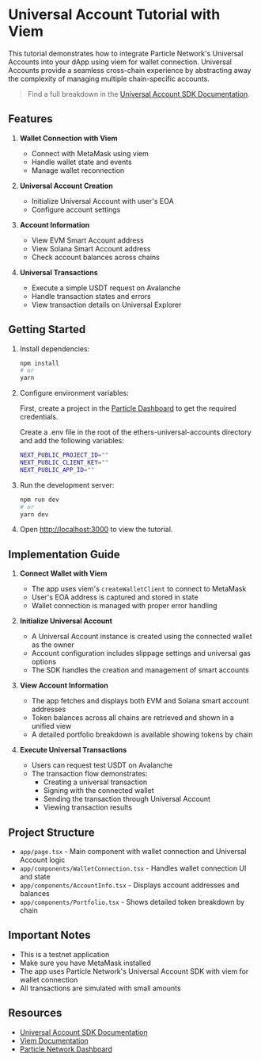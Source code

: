 # Universal Account Tutorial with Viem

This tutorial demonstrates how to integrate Particle Network's Universal Accounts into your dApp using viem for wallet connection. Universal Accounts provide a seamless cross-chain experience by abstracting away the complexity of managing multiple chain-specific accounts.

> Find a full breakdown in the [Universal Account SDK Documentation](https://docs.particle.network/developers/universal-account-sdk).

## Features

1. **Wallet Connection with Viem**
   - Connect with MetaMask using viem
   - Handle wallet state and events
   - Manage wallet reconnection

2. **Universal Account Creation**
   - Initialize Universal Account with user's EOA
   - Configure account settings

3. **Account Information**
   - View EVM Smart Account address
   - View Solana Smart Account address
   - Check account balances across chains

4. **Universal Transactions**
   - Execute a simple USDT request on Avalanche
   - Handle transaction states and errors
   - View transaction details on Universal Explorer

## Getting Started

1. Install dependencies:
   ```bash
   npm install
   # or
   yarn
   ```

2. Configure environment variables:

   First, create a project in the [Particle Dashboard](https://dashboard.particle.network/) to get the required credentials.

   Create a .env file in the root of the ethers-universal-accounts directory and add the following variables:

   ```bash
   NEXT_PUBLIC_PROJECT_ID=""
   NEXT_PUBLIC_CLIENT_KEY=""
   NEXT_PUBLIC_APP_ID=""
   ```

3. Run the development server:
   ```bash
   npm run dev
   # or
   yarn dev
   ```

4. Open [http://localhost:3000](http://localhost:3000) to view the tutorial.

## Implementation Guide

1. **Connect Wallet with Viem**
   - The app uses viem's `createWalletClient` to connect to MetaMask
   - User's EOA address is captured and stored in state
   - Wallet connection is managed with proper error handling

2. **Initialize Universal Account**
   - A Universal Account instance is created using the connected wallet as the owner
   - Account configuration includes slippage settings and universal gas options
   - The SDK handles the creation and management of smart accounts

3. **View Account Information**
   - The app fetches and displays both EVM and Solana smart account addresses
   - Token balances across all chains are retrieved and shown in a unified view
   - A detailed portfolio breakdown is available showing tokens by chain

4. **Execute Universal Transactions**
   - Users can request test USDT on Avalanche
   - The transaction flow demonstrates:
     - Creating a universal transaction
     - Signing with the connected wallet
     - Sending the transaction through Universal Account
     - Viewing transaction results

## Project Structure

- `app/page.tsx` - Main component with wallet connection and Universal Account logic
- `app/components/WalletConnection.tsx` - Handles wallet connection UI and state
- `app/components/AccountInfo.tsx` - Displays account addresses and balances
- `app/components/Portfolio.tsx` - Shows detailed token breakdown by chain

## Important Notes

- This is a testnet application
- Make sure you have MetaMask installed
- The app uses Particle Network's Universal Account SDK with viem for wallet connection
- All transactions are simulated with small amounts

## Resources

- [Universal Account SDK Documentation](https://docs.particle.network/developers/universal-account-sdk)
- [Viem Documentation](https://viem.sh/)
- [Particle Network Dashboard](https://dashboard.particle.network/)
